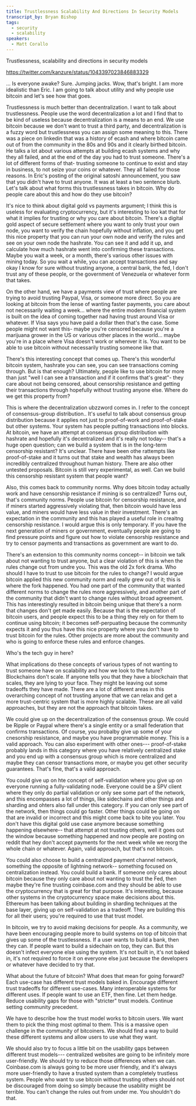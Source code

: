 ```yaml
---
title: Trustlessness Scalability And Directions In Security Models
transcript_by: Bryan Bishop
tags:
  - security
  - scalability
speakers:
  - Matt Corallo
---
```

Trustlessness, scalability and directions in security models

<https://twitter.com/kanzure/status/1043397023846883329>

... Is everyone awake? Sure. Jumping jacks. Wow, that's bright. I am more idealistic than Eric. I am going to talk about utility and why people use bitcoin and let's see how that goes.

Trustlessness is much better than decentralization. I want to talk about trustlessness. People use the word decentralization a lot and I find that to be kind of useless because decentralization is a means to an end. We use bitcoin because we don't want to trust a third party, and decentralization is a fuzzy word but trustlessness you can assign some meaning to this. There was a piece on linkedin that was a history of ecash and where bitcoin came out of from the community in the 80s and 90s and it clearly birthed bitcoin. He talks a lot about various attempts at building ecash systems and why they all failed, and at the end of the day you had to trust someone. There's a lot of different forms of that- trusting someone to continue to exist and stay in business, to not seize your coins or whatever. They all failed for those reasons. In Eric's posting of the original satoshi announcement, you saw that you didn't have to trust anyone. It was at least a two sentence blurb. Let's talk about what forms this trustlessness takes in bitcoin. Why do people care about this and how do they use bitcoin?

It's nice to think about digital gold vs payments argument; I think this is useless for evaluating cryptocurrency, but it's interesting to loo kat that for what it implies for trusting or why you care about bitcoin. There's a digital gold aspect of secure settlement where you want to only trust your own node, you want to verify the chain hopefully without inflation, and you get this nice property that you can run your own node and verify the rules and see on your own node the hashrate. You can see it and add it up, and calculate how much hashrate went into confirming these transactions. Maybe you wait a week, or a month, there's various other issues with mining today. So you wait a while, you can accept transactions and say okay I know for sure without trusting anyone, a central bank, the fed, I don't trust any of these people, or the government of Venezuela or whatever form that takes.

On the other hand, we have a payments view of trust where people are trying to avoid trusting Paypal, Visa, or someone more direct. So you are  looking at bitcoin from the lense of wanting faster payments, you care about not necessarily waiting a week... where the entire modern financial system is built on the idea of coming together nad having trust around Visa or whatever. If Visa says you have paid a dollar then that's the case. Some people might not want this- maybe you're censored because you're a marijuana grower in the US or various other places in the world... maybe you're in a place where Visa doesn't work or wherever it is. You want to be able to use bitcoin without necessarily trusting someone like that.

There's this interesting concept that comes up. There's this wonderful bitcoin system, hashrate you can see, you can see transactions coming through. But is that enough? Ultimately, people like to use bitcoin for more than just "well I can see a transaction and if it confirms that's great"- they care about not being censored, about censorship resistance and getting their transactions through hopefully without trusting anyone else. Where do we get this property from?

This is where the decentralization ubzzword comes in. I refer to the concept of consensus-group distribution.. It's useful to talk about consensus group distribution because it applies not just to proof-of-work and proof-of-stake but other systems. Your system has people putting transactions into blocks. At bitcoin, we have an attempt at consensus group distribution with hashrate and hopefully it's decentralized and it's really not today-- that's a huge open question; can we build a system that is in the long-term censorship resistant? It's unclear. There have been othe rattempts like proof-of-stake and it turns out that stake and wealth has always been incredibly centralized throughout human history. There are also other untested proposals. Bitcoin is still very experimental, as well. Can we build this censorship resistant system that people want?

Also, this comes back to community norms. Why does bitcoin today actually work and have censorship resistance if mining is so centralized? Turns out, that's community norms. People use bitcoin for censorship resistance, and if miners started aggressively violating that, then bitcoin would have less value, and miners would have less value in their investment. There's an expectation in the community and this has played a useful role in creaitng censorship resistance. I would argue this is only temporary. If you have the next generation of miners or government, eventually people are going to find pressure points and figure out how to violate censorship resistance and try to censor payments and transactions as government are want to do.

There's an extension to this community norms concept-- in bitcoin we talk about not wanting to trust anyone, but a clear violation of this is when the rules change out from undre you. This was the old 2x fork drama. Who should I have to trust to use bitcoin for the rules to change? I would argue bitcoin applied this new community norm and really grew out of it; this is where the fork happened. You had one part of the community that wanted different norms to change the rules more aggressively, and another part of the community that didn't want to change rules without broad agreement. This has interestingly resulted in bitcoin being unique that there's a norm that changes don't get made easily. Because that is the expectation of bitcoin users, and people expect this to be a thing they rely on for them to continue using bitcoin; it becomes self-perpuating because the community expects it and you thus have this nice property where you don't have to trust bitcoin for the rules. Other projects are more about the community and who is going to enforce these rules and enforce changes.

Who's the tech guy in here?

What implications do these concepts of various types of not wanting to trust someone have on scalability and how we look to the future? Blockchains don't scale. If anyone tells you that they have a blockchain that scales, they are lying to your face. They might be leaving out some tradeoffs they have made. There are a lot of different areas in this overarching concept of not trusting anyone that we can relax and get a more trust-centric system that is more highly scalable. These are all valid approaches, but they are not the approach that bitcoin takes.

We could give up on the decentralization of the consensus group. We could be Ripple or Paypal where there's a single entity or a small federation that confirms transactions. Of course, you probalby give up some of your cnesorship resistance, and maybe you have programmable money. This is a valid approach. You can also experiment with other ones--- proof-of-stake probably lands in this category where you have relatively centralized stake and you end up with a consensus group which is more centralized and maybe they can censor transactions more, or maybe you get other security guarantees. That's fine, that's a valid approach.

You could give up on hte concept of self-validation where you give up on everyone running a fully-validating node. Everyone could be a SPV client where they only do partial validation or only see some part of the network, and this encompasses a lot of things, like sidechains and other things and sharding and ohters also fall under this category. If you can only see part of the network, then things could go faster. Other things could be going on that are invalid or incorrect and this might come back to bite you later. You don't have this digital gold use case anymore because something happening elsewhere-- that attempt at not trusting others, well it goes out the window because something happened and now people are posting on reddit that hey don't accept payments for the next week while we reorg the whole chain or whatever. Again, valid approach, but that's not bitcoin.

You could also choose to build a centralized payment channel network, something the opposite of lightning network-- something focused on centralization instead. You could build a bank. If someone only cares about bitcoin because they only care about not wanting to trust the Fed, then maybe they're fine trusting coinbase.com and they should be able to use the cryptocurrency that is great for that purpose. It's interesting, because other systems in the cryptocurrency space make decisions about this. Ethereum has been talking about building in sharding techniques at the base layer, giving up on self-validation as a tradeoff. They are building this for all their users; you're required to use that trust model.

In bitcoin, we try to avoid making decisions for people. As a community, we have been encouraging people more to build systems on top of bitcoin that gives up some of the trustlessness. If a user wants to build a bank, then they can. If people want to build a sidechain on top, they can. But this doesn't infect everyone else using the system. It's not built in, it's not baked in, it's not required to force it on everyone else just because the developers or whatever have decided to try that.

What about the future of bitcoin? What does that mean for going forward? Each use-case has different trust models baked in. Encourage different trust tradeoffs for different use-cases. Many interoperable systems for different uses. If people want to use an ETF, then fine. Let them hedge. Reduce usability gaps for those with "stricter" trust models. Continue setting community precedent.

We have to describe how the trust model works to bitcoin users. We want them to pick the thing most optimal to them. This is a massive open challenge in the community of bitcoiners. We should find a way to build these different systems and allow users to use what they want.

We should also try to focus a little bit on the usability gaps between different trust models--- centralized websites are going to be infinitely more user-friendly. We should try to reduce those differences when we can. Coinbase.com is always going to be more user friendly, and it's always more user-friendly to have a trusted system than a completely trustless system. People who want to use bitcoin without trusting others should not be discouraged from doing so simply because the usability might be terrible. You can't change the rules out from under me. You shouldn't do that.

